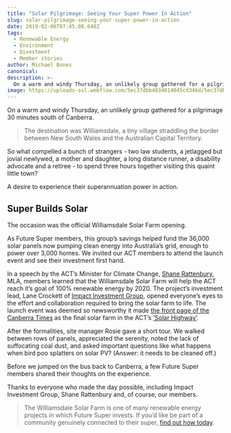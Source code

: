 ```yaml
---
title: "Solar Pilgrimage: Seeing Your Super Power In Action"
slug: solar-pilgrimage-seeing-your-super-power-in-action
date: 2019-02-06T07:45:08.648Z
tags:
  - Renewable Energy
  - Environment
  - Divestment
  - Member stories
author: Michael Bones
canonical:
description: >-
  On a warm and windy Thursday, an unlikely group gathered for a pilgrimage 30 minutes south of Canberra.
image: https://uploads-ssl.webflow.com/5ec37dbb4834014045cd346d/5ec37dbc483401a5cfcd3d8b_Williamsdale-solar_main%20(1).png
---
```


On a warm and windy Thursday, an unlikely group gathered for a pilgrimage 30 minutes south of Canberra.

> The destination was Williamsdale, a tiny village straddling the border between New South Wales and the Australian Capital Territory.

So what compelled a bunch of strangers - two law students, a jetlagged but jovial newlywed, a mother and daughter, a long distance runner, a disability advocate and a retiree - to spend three hours together visiting this quaint little town?

A desire to experience their superannuation power in action.

## **Super Builds Solar**

The occasion was the official Williamsdale Solar Farm opening.

As Future Super members, this group’s savings helped fund the 36,000 solar panels now pumping clean energy into Australia’s grid, enough to power over 3,000 homes. We invited our ACT members to attend the launch event and see their investment first hand.

In a speech by the ACT’s Minister for Climate Change, [Shane Rattenbury](https://greens.org.au/act/shane-rattenbury), MLA, members learned that the Williamsdale Solar Farm will help the ACT reach it’s goal of 100% renewable energy by 2020. The project’s investment lead, Lane Crockett of [Impact Investment Group](http://www.impact-group.com.au/), opened everyone’s eyes to the effort and collaboration required to bring the solar farm to life. The launch event was deemed so newsworthy it made [the front page of the Canberra Times](http://www.canberratimes.com.au/act-news/government-unveils-36000-new-solar-panels-at-williamsdale-20171004-gyu8z8.html) as the final solar farm in the ACT’s [‘Solar Highway’](http://www.canberratimes.com.au/act-news/check-out-canberras-first-solar-highway-20170203-gu4ubg.html).

After the formalities, site manager Rosie gave a short tour. We walked between rows of panels, appreciated the serenity, noted the lack of suffocating coal dust, and asked important questions like what happens when bird poo splatters on solar PV? (Answer: it needs to be cleaned off.)

Before we jumped on the bus back to Canberra, a few Future Super members shared their thoughts on the experience.



Thanks to everyone who made the day possible, including Impact Investment Group, Shane Rattenbury and, of course, our members.

> The Williamsdale Solar Farm is one of many renewable energy projects in which Future Super invests. If you’d like be part of a community genuinely connected to their super, [find out how today](/archived/join-future-super-old1).
